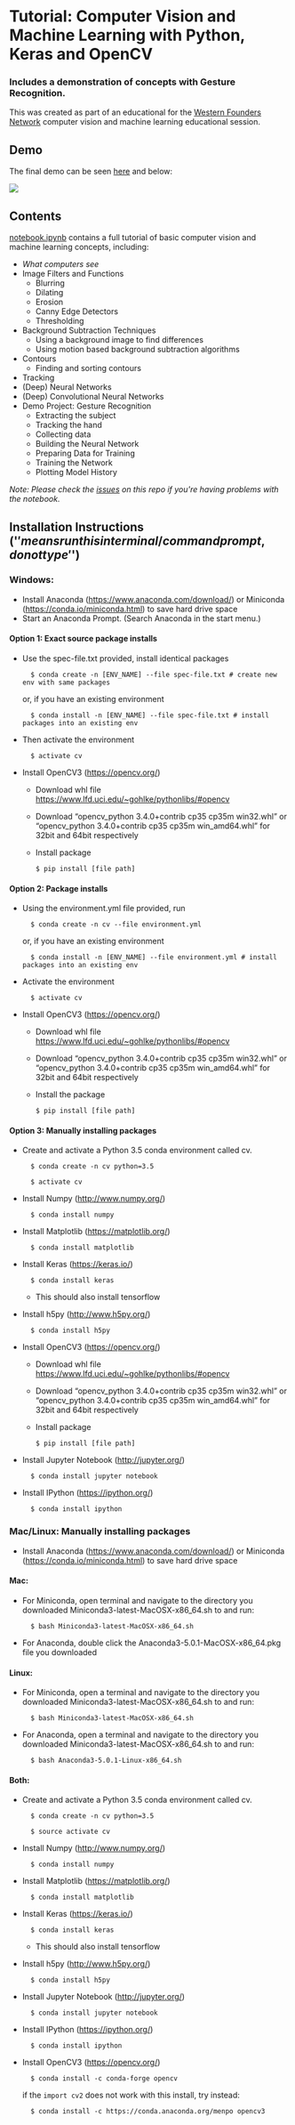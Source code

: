 # Tutorial: Computer Vision and Machine Learning with Python, Keras and OpenCV
### Includes a demonstration of concepts with Gesture Recognition.
This was created as part of an educational for the [Western Founders Network](https://foundersnetwork.ca/) computer vision and machine learning educational session.

## Demo

The final demo can be seen [here](https://www.youtube.com/watch?v=IJV11OGTNT8) and below:

<a href="https://imgflip.com/gif/22n3o6"><img src="https://i.imgflip.com/22n3o6.gif"/></a>

## Contents
[notebook.ipynb](https://github.com/jrobchin/Computer-Vision-Basics-with-Python-Keras-and-OpenCV/blob/master/notebook.ipynb) contains a full tutorial of basic computer vision and machine learning concepts, including:

* *What computers see*
* Image Filters and Functions
  - Blurring
  - Dilating
  - Erosion
  - Canny Edge Detectors
  - Thresholding
* Background Subtraction Techniques
  - Using a background image to find differences
  - Using motion based background subtraction algorithms
* Contours
  - Finding and sorting contours
* Tracking
* (Deep) Neural Networks 
* (Deep) Convolutional Neural Networks
* Demo Project: Gesture Recognition
  - Extracting the subject
  - Tracking the hand
  - Collecting data
  - Building the Neural Network
  - Preparing Data for Training
  - Training the Network
  - Plotting Model History
  
*Note: Please check the [issues](https://github.com/jrobchin/Computer-Vision-Basics-with-Python-Keras-and-OpenCV/issues) on this repo if you're having problems with the notebook.*

## Installation Instructions ('$' means run this in terminal/command prompt, do not type '$')
### Windows:
* Install Anaconda (https://www.anaconda.com/download/) or Miniconda (https://conda.io/miniconda.html) to save hard drive space
* Start an Anaconda Prompt. (Search Anaconda in the start menu.)
#### Option 1: Exact source package installs
* Use the spec-file.txt provided, install identical packages

        $ conda create -n [ENV_NAME] --file spec-file.txt # create new env with same packages
    or, if you have an existing environment

        $ conda install -n [ENV_NAME] --file spec-file.txt # install packages into an existing env
* Then activate the environment

        $ activate cv
* Install OpenCV3 (https://opencv.org/)
    - Download whl file https://www.lfd.uci.edu/~gohlke/pythonlibs/#opencv
    - Download “opencv_python 3.4.0+contrib cp35 cp35m win32.whl” or “opencv_python 3.4.0+contrib cp35 cp35m win_amd64.whl” for 32bit and 64bit respectively
    - Install package

          $ pip install [file path]
#### Option 2: Package installs
* Using the environment.yml file provided, run

        $ conda create -n cv --file environment.yml
    or, if you have an existing environment

        $ conda install -n [ENV_NAME] --file environment.yml # install packages into an existing env
* Activate the environment

        $ activate cv
* Install OpenCV3 (https://opencv.org/)
    - Download whl file https://www.lfd.uci.edu/~gohlke/pythonlibs/#opencv
    - Download “opencv_python 3.4.0+contrib cp35 cp35m win32.whl” or “opencv_python 3.4.0+contrib cp35 cp35m win_amd64.whl” for 32bit and 64bit respectively
    - Install the package

          $ pip install [file path]
#### Option 3: Manually installing packages
* Create and activate a Python 3.5 conda environment called cv.

        $ conda create -n cv python=3.5

        $ activate cv
* Install Numpy (http://www.numpy.org/)

        $ conda install numpy
* Install Matplotlib (https://matplotlib.org/)

        $ conda install matplotlib
* Install Keras (https://keras.io/) 

        $ conda install keras
    - This should also install tensorflow
* Install h5py (http://www.h5py.org/)

        $ conda install h5py
* Install OpenCV3 (https://opencv.org/)
    - Download whl file https://www.lfd.uci.edu/~gohlke/pythonlibs/#opencv
    - Download “opencv_python 3.4.0+contrib cp35 cp35m win32.whl” or “opencv_python 3.4.0+contrib cp35 cp35m win_amd64.whl” for 32bit and 64bit respectively
    - Install package

          $ pip install [file path]
* Install Jupyter Notebook (http://jupyter.org/)

        $ conda install jupyter notebook
* Install IPython (https://ipython.org/)

        $ conda install ipython
        
### Mac/Linux: Manually installing packages
* Install Anaconda (https://www.anaconda.com/download/) or Miniconda (https://conda.io/miniconda.html) to save hard drive space
#### Mac:
* For Miniconda, open terminal and navigate to the directory you downloaded Miniconda3-latest-MacOSX-x86_64.sh to and run:

        $ bash Miniconda3-latest-MacOSX-x86_64.sh

* For Anaconda, double click the Anaconda3-5.0.1-MacOSX-x86_64.pkg file you downloaded

#### Linux:
* For Miniconda, open a terminal and navigate to the directory you downloaded Miniconda3-latest-MacOSX-x86_64.sh to and run:

        $ bash Miniconda3-latest-MacOSX-x86_64.sh

* For Anaconda, open a terminal and navigate to the directory you downloaded Miniconda3-latest-MacOSX-x86_64.sh to and run:

        $ bash Anaconda3-5.0.1-Linux-x86_64.sh

#### Both:
* Create and activate a Python 3.5 conda environment called cv.

        $ conda create -n cv python=3.5

        $ source activate cv
* Install Numpy (http://www.numpy.org/)

        $ conda install numpy
* Install Matplotlib (https://matplotlib.org/)

        $ conda install matplotlib
* Install Keras (https://keras.io/) 

        $ conda install keras
    - This should also install tensorflow
* Install h5py (http://www.h5py.org/)

        $ conda install h5py
* Install Jupyter Notebook (http://jupyter.org/)

        $ conda install jupyter notebook
* Install IPython (https://ipython.org/)

        $ conda install ipython
* Install OpenCV3 (https://opencv.org/)
        
        $ conda install -c conda-forge opencv 
    
    if the `import cv2` does not work with this install, try instead:
    
        $ conda install -c https://conda.anaconda.org/menpo opencv3
